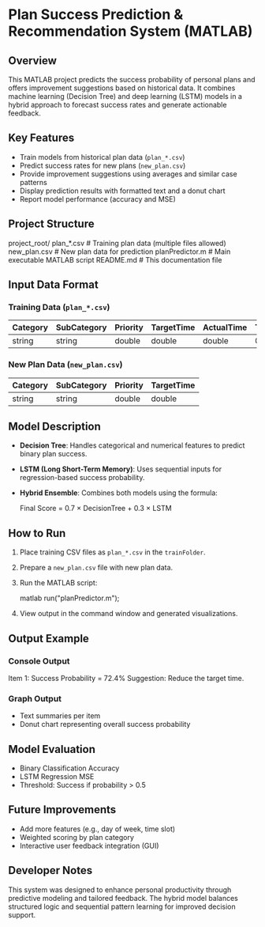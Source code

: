 # Plan Success Prediction & Recommendation System (MATLAB)

## Overview

This MATLAB project predicts the success probability of personal plans and offers improvement suggestions based on historical data. It combines machine learning (Decision Tree) and deep learning (LSTM) models in a hybrid approach to forecast success rates and generate actionable feedback.

## Key Features

- Train models from historical plan data (`plan_*.csv`)
- Predict success rates for new plans (`new_plan.csv`)
- Provide improvement suggestions using averages and similar case patterns
- Display prediction results with formatted text and a donut chart
- Report model performance (accuracy and MSE)

## Project Structure

project_root/
 plan_*.csv             # Training plan data (multiple files allowed)
 new_plan.csv           # New plan data for prediction
 planPredictor.m        # Main executable MATLAB script
 README.md              # This documentation file

## Input Data Format

### Training Data (`plan_*.csv`)

| Category | SubCategory | Priority | TargetTime | ActualTime | TaskSuccess | PlanSuccess |
|----------|-------------|----------|------------|------------|-------------|-------------|
| string   | string      | double   | double     | double     | 0 or 1      | 0 or 1      |

### New Plan Data (`new_plan.csv`)

| Category | SubCategory | Priority | TargetTime |
|----------|-------------|----------|------------|
| string   | string      | double   | double     |

## Model Description

- **Decision Tree**: Handles categorical and numerical features to predict binary plan success.
- **LSTM (Long Short-Term Memory)**: Uses sequential inputs for regression-based success probability.
- **Hybrid Ensemble**: Combines both models using the formula:

  Final Score = 0.7 × DecisionTree + 0.3 × LSTM


## How to Run

1. Place training CSV files as `plan_*.csv` in the `trainFolder`.
2. Prepare a `new_plan.csv` file with new plan data.
3. Run the MATLAB script:

   matlab run("planPredictor.m");


4. View output in the command window and generated visualizations.

## Output Example
### Console Output
Item 1: Success Probability = 72.4%
Suggestion: Reduce the target time.

### Graph Output

- Text summaries per item
- Donut chart representing overall success probability

## Model Evaluation
- Binary Classification Accuracy
- LSTM Regression MSE
- Threshold: Success if probability > 0.5

## Future Improvements
- Add more features (e.g., day of week, time slot)
- Weighted scoring by plan category
- Interactive user feedback integration (GUI)

## Developer Notes
This system was designed to enhance personal productivity through predictive modeling and tailored feedback. The hybrid model balances structured logic and sequential pattern learning for improved decision support.
